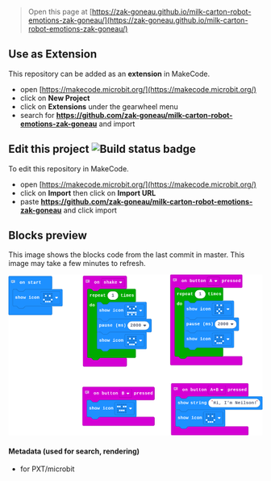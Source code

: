 
> Open this page at [https://zak-goneau.github.io/milk-carton-robot-emotions-zak-goneau/](https://zak-goneau.github.io/milk-carton-robot-emotions-zak-goneau/)

## Use as Extension

This repository can be added as an **extension** in MakeCode.

* open [https://makecode.microbit.org/](https://makecode.microbit.org/)
* click on **New Project**
* click on **Extensions** under the gearwheel menu
* search for **https://github.com/zak-goneau/milk-carton-robot-emotions-zak-goneau** and import

## Edit this project ![Build status badge](https://github.com/zak-goneau/milk-carton-robot-emotions-zak-goneau/workflows/MakeCode/badge.svg)

To edit this repository in MakeCode.

* open [https://makecode.microbit.org/](https://makecode.microbit.org/)
* click on **Import** then click on **Import URL**
* paste **https://github.com/zak-goneau/milk-carton-robot-emotions-zak-goneau** and click import

## Blocks preview

This image shows the blocks code from the last commit in master.
This image may take a few minutes to refresh.

![A rendered view of the blocks](https://github.com/zak-goneau/milk-carton-robot-emotions-zak-goneau/raw/master/.github/makecode/blocks.png)

#### Metadata (used for search, rendering)

* for PXT/microbit
<script src="https://makecode.com/gh-pages-embed.js"></script><script>makeCodeRender("{{ site.makecode.home_url }}", "{{ site.github.owner_name }}/{{ site.github.repository_name }}");</script>
